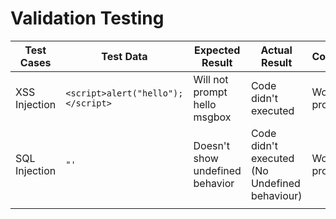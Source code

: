 # Validation Testing

| Test Cases    | Test Data                          | Expected Result                 | Actual Result                                 | Comment          |
| ------------- | ---------------------------------- | ------------------------------- | --------------------------------------------- | ---------------- |
| XSS Injection | `<script>alert("hello");</script>` | Will not prompt hello msgbox    | Code didn't executed                          | Working properly |
| SQL Injection | `"'`                               | Doesn't show undefined behavior | Code didn't executed (No Undefined behaviour) | Working properly |
|               |                                    |                                 |                                               |                  |

